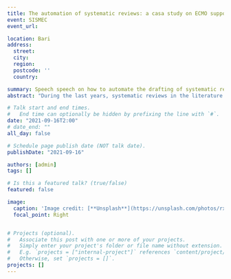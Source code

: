 ```yaml
---
title: The automation of systematic reviews: a casa study on ECMO support
event: SISMEC
event_url: 

location: Bari 
address:
  street: 
  city: 
  region: 
  postcode: ''
  country: 

summary: Speech speech on how to automate the drafting of systematic reviews
abstract: "During the last years, systematic reviews in the literature have increased exponentially. For this reason it is necessary to identify and validate methods that can synthesize the evidence"

# Talk start and end times.
#   End time can optionally be hidden by prefixing the line with `#`.
date: "2021-09-16T2:00"
# date_end: ""
all_day: false

# Schedule page publish date (NOT talk date).
publishDate: "2021-09-16"

authors: [admin]
tags: []

# Is this a featured talk? (true/false)
featured: false

image:
  caption: 'Image credit: [**Unsplash**](https://unsplash.com/photos/rxpThOwuVgE)'
  focal_point: Right


# Projects (optional).
#   Associate this post with one or more of your projects.
#   Simply enter your project's folder or file name without extension.
#   E.g. `projects = ["internal-project"]` references `content/project/deep-learning/index.md`.
#   Otherwise, set `projects = []`.
projects: []
---
```


